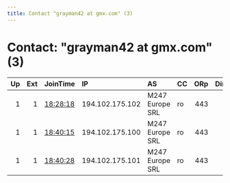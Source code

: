 ```yaml
---
title: Contact "grayman42 at gmx.com" (3)
---
```


# Contact: "grayman42 at gmx.com" (3)

|   Up |   Ext | JoinTime                                                                                              | IP              | AS              | CC   |   ORp |   Dirp | OS    | Version   | Nickname   |   eFamMembers |
|-----:|------:|:------------------------------------------------------------------------------------------------------|:----------------|:----------------|:-----|------:|-------:|:------|:----------|:-----------|--------------:|
|    1 |     1 | [18:28:18](https://nusenu.github.io/OrNetStats/w/relay/D2DACD7DDC18F0681B15B52FCB0174A04C86DF02.html) | 194.102.175.102 | M247 Europe SRL | ro   |   443 |      0 | Linux | 0.4.7.13  | congaree   |             3 |
|    1 |     1 | [18:40:15](https://nusenu.github.io/OrNetStats/w/relay/86F9A681F322B81D60E5A8DFC99353B491C59D49.html) | 194.102.175.100 | M247 Europe SRL | ro   |   443 |      0 | Linux | 0.4.7.13  | biscayne   |             3 |
|    1 |     1 | [18:40:28](https://nusenu.github.io/OrNetStats/w/relay/A3C09B2B9410F28751BAEC71A06E76D1B7EC9B9A.html) | 194.102.175.101 | M247 Europe SRL | ro   |   443 |      0 | Linux | 0.4.7.13  | carlsbad   |             3 |
